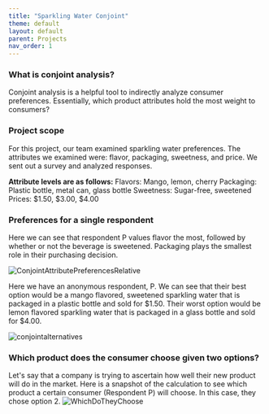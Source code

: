 ```yaml
---
title: "Sparkling Water Conjoint"
theme: default
layout: default
parent: Projects
nav_order: 1
---
```


### What is conjoint analysis? 
Conjoint analysis is a helpful tool to indirectly analyze consumer preferences. Essentially, which product attributes hold the most weight to consumers? 

### Project scope
For this project, our team examined sparkling water preferences. The attributes we examined were: flavor, packaging, sweetness, and price. We sent out a survey and analyzed responses.

**Attribute levels are as follows:**
Flavors: Mango, lemon, cherry
Packaging: Plastic bottle, metal can, glass bottle
Sweetness: Sugar-free, sweetened
Prices: $1.50, $3.00, $4.00

### Preferences for a single respondent

Here we can see that respondent P values flavor the most, followed by whether or not the beverage is sweetened. Packaging plays the smallest role in their purchasing decision. 

![ConjointAttributePreferencesRelative](https://user-images.githubusercontent.com/76073032/102930367-e33eeb00-4461-11eb-87db-81f8db6ea7a7.png)

Here we have an anonymous respondent, P. We can see that their best option would be a mango flavored, sweetened sparkling water that is packaged in a plastic bottle and sold for $1.50. Their worst option would be lemon flavored sparkling water that is packaged in a glass bottle and sold for $4.00. 

![conjointalternatives](https://user-images.githubusercontent.com/76073032/102926495-b76c3700-445a-11eb-9535-577c312e66ac.png)

### Which product does the consumer choose given two options?
Let's say that a company is trying to ascertain how well their new product will do in the market. Here is a snapshot of the calculation to see which product a certain consumer (Respondent P) will choose. In this case, they chose option 2. 
![WhichDoTheyChoose](https://user-images.githubusercontent.com/76073032/102930291-c1ddff00-4461-11eb-8f2a-ce00de4c5574.png)

